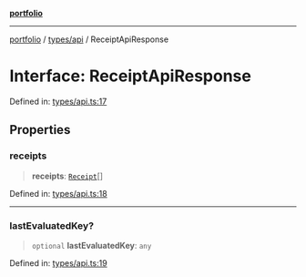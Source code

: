 [**portfolio**](../../../README.md)

***

[portfolio](../../../modules.md) / [types/api](../README.md) / ReceiptApiResponse

# Interface: ReceiptApiResponse

Defined in: [types/api.ts:17](https://github.com/tnorlund/Portfolio/blob/bb4137d7ce48c928a21f17d5def2e21f9eea1f3e/portfolio/types/api.ts#L17)

## Properties

### receipts

> **receipts**: [`Receipt`](Receipt.md)[]

Defined in: [types/api.ts:18](https://github.com/tnorlund/Portfolio/blob/bb4137d7ce48c928a21f17d5def2e21f9eea1f3e/portfolio/types/api.ts#L18)

***

### lastEvaluatedKey?

> `optional` **lastEvaluatedKey**: `any`

Defined in: [types/api.ts:19](https://github.com/tnorlund/Portfolio/blob/bb4137d7ce48c928a21f17d5def2e21f9eea1f3e/portfolio/types/api.ts#L19)
